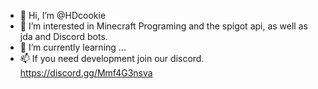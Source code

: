- 👋 Hi, I’m @HDcookie
- 👀 I’m interested in Minecraft Programing and the spigot api, as well as jda and Discord bots.  
- 🌱 I’m currently learning ...
- 📫 If you need development join our discord.  https://discord.gg/Mmf4G3nsva

<!---
HDcookie/HDcookie is a ✨ special ✨ repository because its `README.md` (this file) appears on your GitHub profile.
You can click the Preview link to take a look at your changes.
--->
